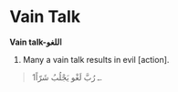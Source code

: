 Vain Talk
=========

**Vain talk-اللغو**

1. Many a vain talk results in evil [action].

> 1ـ رُبَّ لَغْو يَجْلُبُ شَرّاً.


